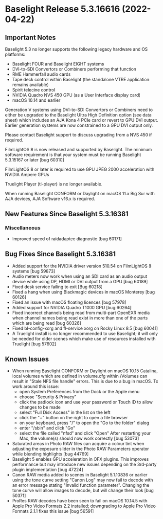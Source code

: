 # Baselight Release 5.3.16616 (2022-04-22)

## Important Notes

Baselight 5.3 no longer supports the following legacy hardware and OS platforms:

* Baselight FOUR and Baselight EIGHT systems
* DVI-to-SDI Convertors or Combiners performing that function
* RME Hammerfall audio cards
* Tape deck control within Baselight (the standalone VTRE application remains available)
* Spirit telecine control
* NVIDIA Quadro NVS 450 GPU (as a User Interface display card)
* macOS 10.14 and earlier

Generation V systems using DVI-to-SDI Convertors or Combiners need to either be upgraded to the Baselight Ultra High Definition option (see data sheet) which includes an AJA Kona 4 PCIe card or revert to GPU DVI output. Earlier generation systems are now constrained to a GPU DVI output only.

Please contact Baselight support to discuss upgrading from a NVS 450 if required.

FilmLightOS 8 is now released and supported by Baselight. The minimum software requirement is that your system must be running Baselight 5.3.15167 or later \[bug 60310]

FilmLightOS 8 or later is required to use GPU JPEG 2000 acceleration with NVIDIA Ampere GPUs

Truelight Player (tl-player) is no longer available.

When running Baselight CONFORM or Daylight on macOS 11.x Big Sur with AJA devices, AJA Software v16.x is required.





## New Features Since Baselight 5.3.16381

### Miscellaneous

* Improved speed of raidadaptec diagnostic \[bug 60171]

## Bug Fixes Since Baselight 5.3.16381

* Added support for the NVIDIA driver version 510.54 on FilmLightOS 8 systems \[bug 59873]
* Audio meters now work when using an SDI card as an audio output device while using DP, HDMI or DVI output from a GPU \[bug 60189]
* Fixed desk service failing to exit \[Bug 60218]
* Fixed a hang when using Blackmagic devices in macOS Monterey \[bug 60126]
* Fixed an issue with macOS floating licences \[bug 57978]
* Added support for NVIDIA Quadro T1000 GPU \[bug 60264]
* Fixed incorrect channels being read from multi-part OpenEXR media when channel names being read exist in more than one of the parts which are being read \[bug 60326]
* Fixed bl-config-xorg and fl-service xorg on Rocky Linux 8.5 \[bug 60041]
* A Truelight install is no longer recommended to use Baselight; it will only be needed for older scenes which make use of resources installed with Truelight \[bug 57602]





## Known Issues

* When running Baselight CONFORM or Daylight on macOS 10.15 Catalina, local volumes which are defined in volume.cfg within /Volumes can result in "Stale NFS file handle" errors. This is due to a bug in macOS. To work around this issue:
  * open System Preferences from the Dock or the Apple menu
  * choose "Security & Privacy"
  * click the padlock icon and use your password or Touch ID to allow changes to be made
  * select "Full Disk Access" in the list on the left
  * click the "+" button on the right to open a file browser
  * on your keyboard, press "/" to open the "Go to the folder" dialog
  * enter "/sbin" and click "Go"
  * select the file called "nfsd" and click "Open" After restarting your Mac, the volume(s) should now work correctly \[bug 53073]
* Saturated areas in Photo RAW files can acquire a colour tint when adjusting the exposure slider in the Photo RAW Parameters operator while blending highlights \[bug 44769]
* Baselight 5 enables GPU acceleration in OFX plugins. This improves performance but may introduce new issues depending on the 3rd-party plugin implementation \[bug 47224]
* Canon RAW media added to scenes in Baselight 5.1.10836 or earlier using the tone curve setting "Canon Log" may now fail to decode with an error message stating "Invalid function parameter". Changing the tone curve will allow images to decode, but will change their look \[bug 50371]
* ProRes RAW decodes have been seen to fail on macOS 10.14.5 with Apple Pro Video Formats 2.2 installed; downgrading to Apple Pro Video Formats 2.1.1 fixes this issue \[bug 56591]
